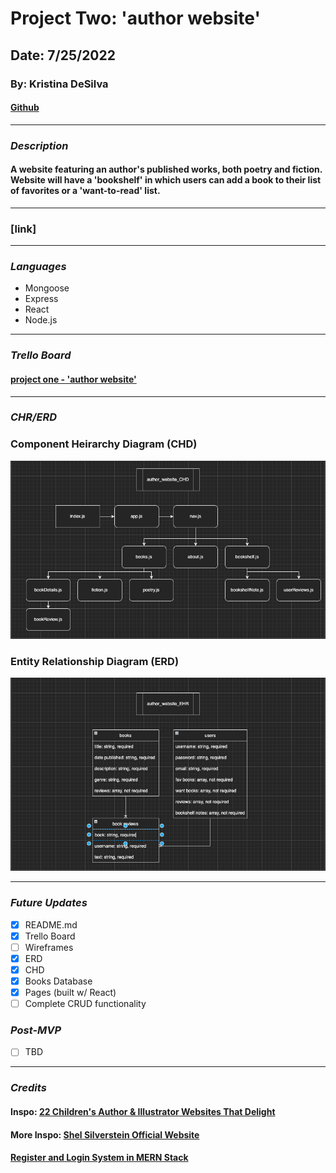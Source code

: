 # **Project Two: 'author website'**
## Date: 7/25/2022
### By: Kristina DeSilva


#### [Github](https://github.com/kavdesilva)

***

### *Description*
#### A website featuring an author's published works, both poetry and fiction. Website will have a 'bookshelf' in which users can add a book to their list of favorites or a 'want-to-read' list.

***

### [link]

***

### *Languages*
* Mongoose
* Express
* React
* Node.js

***

### *Trello Board*
#### [project one - 'author website'](https://trello.com/b/MNbylibH/author-website)

***

### *CHR/ERD*

### Component Heirarchy Diagram (CHD)
![Image](images/author_website_CHD.png)

### Entity Relationship Diagram (ERD)
![Image](images/author_website_EHR.png)

***

### *Future Updates*
- [x] README.md
- [x] Trello Board
- [ ] Wireframes
- [x] ERD
- [x] CHD
- [x] Books Database
- [x] Pages (built w/ React)
- [ ] Complete CRUD functionality

### *Post-MVP*
- [ ] TBD

***

### *Credits*
#### Inspo: [22 Children's Author & Illustrator Websites That Delight](https://rocketexpansion.com/childrens-author-websites/)
#### More Inspo: [Shel Silverstein Official Website](https://shelsilverstien.com/)
#### [Register and Login System in MERN Stack](https://dev.to/crackingdemon/register-and-login-system-in-mern-stack-1n98)
